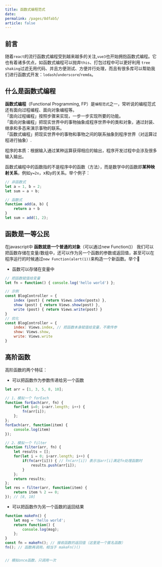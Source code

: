 ```yaml
---
title: 函数式编程范式
date: 
permalink: /pages/8dfab5/
article: false
---
```


## 前言
随着`react`的流行函数式编程受到越来越多的关注,`vue3`也开始拥抱函数式编程。它也有着诸多优点，如函数式编程可以抛弃`this`、打包过程中可以更好利用 `tree shaking`过滤无用代码、并且方便测试、方便并行处理，而且有很多库可以帮助我们进行函数式开发：`lodash`/`underscore`/`remda`。

## 什么是函数式编程
**函数式编程**（Functional Programming, FP）是`编程范式`之一，常听说的编程范式还有面向过程编程、面向对象编程等。  
「面向过程编程」按照步骤来实现，一步一步实现所要的功能。  
「面向对象编程」把现实世界中的事物抽象成程序世界中的类和对象，通过封装、继承和多态来演示事物的联系。  
「函数式编程」把现实世界中的事物和事物之间的联系抽象到程序世界（对运算过程进行抽象）.

程序的本质：根据输入通过某种运算获得相应的输出，程序开发过程中会涉及很多输入输出。  

函数式编程中的函数指的不是程序中的函数（方法），而是数学中的函数即**某种映射关系**，例如`y=2x`，x和y的关系。举个例子：

```js
// 非函数式
let a = 1, b = 2;
let sum = a + b;

// 函数式
function add(a, b) {
    return a + b
}
let sum = add(1, 2);
```

## 函数是一等公民
在javascript中 **函数就是一个普通的对象**（可以通过new Function()）
我们可以把函数存储在变量/数组中，还可以作为另一个函数的参数或返回值，甚至可以在程序运行的时候通过`new Function(alert(1))`来构造一个新函数。举个🌰
- 函数可以存储在变量中
```js
// 把函数赋值给变量
let fn = function() { console.log('hello world') };

// 示例
const BlogController = {
    index (post) { return Views.index(posts) },
    show (post) { return Views.show(post) },
    write (post) { return Views.write(post) }
}
// 优化
const BlogController = {
    index: Views.index, // 把函数本身赋值给变量，不需传参
    show: Views.show,
    write: Views.write
}
```

## 高阶函数
高阶函数的两个特征：
- 可以把函数作为参数传递给另一个函数
```js
let arr = [1, 3, 5, 8, 10];

// 1、模拟一个 forEach
function forEach(arr, fn) {
    for(let i=0; i<arr.length; i++) {
        fn(arr[i]);
    };
};
forEach(arr, function(item) {
    console.log(item)
});

// 2、模拟一个 filter
function filter(arr, fn) {
    let results = [];
    for(let i = 0; i<arr.length; i++) {
        if(fn(arr[i])) { // fn(arr[i]) 表示当arr[i]满足fn处理函数时
            results.push(arr[i]);
        }
    };
    return results;
};
let res = filter(arr, function(item) {
    return item % 2 == 0;
}); // [8, 10]
```

- 可以把函数作为另一个函数的返回结果
```js
function makeFn() {
    let msg = 'hello world';
    return function() {
        console.log(msg);
    };
}
const fn = makeFn(); // 接收函数的返回值（这里是一个匿名函数）
fn(); // 函数再调用。相当于 makeFn()()


// 模拟once函数，只调用一次

```





